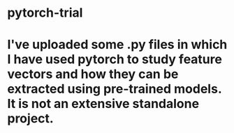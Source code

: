 # pytorch-trial

# I've uploaded some .py files in which I have used pytorch to study feature vectors and how they can be extracted using pre-trained models. It is not an extensive standalone project.
